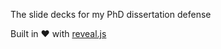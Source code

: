 The slide decks for my PhD dissertation defense

Built in :heart: with [reveal.js](https://github.com/hakimel/reveal.js)
